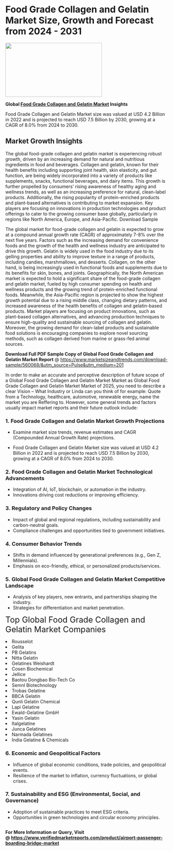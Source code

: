 <H1>Food Grade Collagen and Gelatin Market Size, Growth and Forecast from 2024 - 2031</H1><img class="aligncenter size-medium wp-image-584254" src="https://thirdeyenews.in/wp-content/uploads/2024/09/Global-Market-Research-300x168.jpeg" alt="" width="300" height="168" /><p><strong>Global&nbsp;<a href="https://www.marketsizeandtrends.com/download-sample/560068/&amp;utm_source=Pulse&amp;utm_medium=201">Food Grade Collagen and Gelatin Market</a> Insights</strong></p><p>Food Grade Collagen and Gelatin Market size was valued at USD 4.2 Billion in 2022 and is projected to reach USD 7.5 Billion by 2030, growing at a CAGR of 8.0% from 2024 to 2030.</p><p><h2>Market Growth Insights</h2> <p>The global food-grade collagen and gelatin market is experiencing robust growth, driven by an increasing demand for natural and nutritious ingredients in food and beverages. Collagen and gelatin, known for their health benefits including supporting joint health, skin elasticity, and gut function, are being widely incorporated into a variety of products like supplements, snacks, functional beverages, and dairy items. This growth is further propelled by consumers’ rising awareness of healthy aging and wellness trends, as well as an increasing preference for natural, clean-label products. Additionally, the rising popularity of protein-enriched products and plant-based alternatives is contributing to market expansion. Key players are focusing on innovations in production technologies and product offerings to cater to the growing consumer base globally, particularly in regions like North America, Europe, and Asia-Pacific. Download Sample </p> <p>The global market for food-grade collagen and gelatin is expected to grow at a compound annual growth rate (CAGR) of approximately 7-8% over the next five years. Factors such as the increasing demand for convenience foods and the growth of the health and wellness industry are anticipated to drive this growth. Gelatin is widely used in the food industry due to its gelling properties and ability to improve texture in a range of products, including candies, marshmallows, and desserts. Collagen, on the other hand, is being increasingly used in functional foods and supplements due to its benefits for skin, bones, and joints. Geographically, the North American market is expected to hold a significant share of the food-grade collagen and gelatin market, fueled by high consumer spending on health and wellness products and the growing trend of protein-enriched functional foods. Meanwhile, the Asia-Pacific region is projected to show the highest growth potential due to a rising middle class, changing dietary patterns, and increased awareness of the health benefits of collagen and gelatin-based products. Market players are focusing on product innovations, such as plant-based collagen alternatives, and advancing production techniques to ensure high-quality and sustainable sourcing of collagen and gelatin. Moreover, the growing demand for clean-label products and sustainable food solutions is encouraging companies to explore novel sourcing methods, such as collagen derived from marine or grass-fed animal sources. </p><p><span class=""><strong>Download Full PDF Sample Copy of Global Food Grade Collagen and Gelatin Market Report</strong> @ <a href="https://www.marketsizeandtrends.com/download-sample/560068/&amp;utm_source=Pulse&amp;utm_medium=201" target="_blank">https://www.marketsizeandtrends.com/download-sample/560068/&amp;utm_source=Pulse&amp;utm_medium=201</a></span></p><p>In order to make an accurate and perceptive description of future scope of a Global&nbsp;Food Grade Collagen and Gelatin Market Market as Global&nbsp;Food Grade Collagen and Gelatin Market Market of 2025, you need to describe a clear Vision &ndash; What Industry or Linda can you think of for example: Quote from a Technology, healthcare, automotive, renewable energy, name the market you are Reffering to. However, some general trends and factors usually impact market reports and their future outlook include:</p><h3>1.&nbsp;<strong>Food Grade Collagen and Gelatin Market Growth Projections</strong></h3><ul><li>Examine market size trends, revenue estimates and CAGR (Compounded Annual Growth Rate) projections.</li><li><p>Food Grade Collagen and Gelatin Market size was valued at USD 4.2 Billion in 2022 and is projected to reach USD 7.5 Billion by 2030, growing at a CAGR of 8.0% from 2024 to 2030.</p></li></ul><h3>2.&nbsp;<strong>Food Grade Collagen and Gelatin Market Technological Advancements</strong></h3><ul><li>Integration of AI, IoT, blockchain, or automation in the industry.</li><li>Innovations driving cost reductions or improving efficiency.</li></ul><h3>3.&nbsp;<strong>Regulatory and Policy Changes</strong></h3><ul><li>Impact of global and regional regulations, including sustainability and carbon-neutral goals.</li><li>Compliance challenges and opportunities tied to government initiatives.</li></ul><h3>4.&nbsp;<strong>Consumer Behavior Trends</strong></h3><ul><li>Shifts in demand influenced by generational preferences (e.g., Gen Z, Millennials).</li><li>Emphasis on eco-friendly, ethical, or personalized products/services.</li></ul><h3>5.&nbsp;<strong>Global Food Grade Collagen and Gelatin Market Competitive Landscape</strong></h3><ul><li>Analysis of key players, new entrants, and partnerships shaping the industry.</li><li>Strategies for differentiation and market penetration.</li></ul><p data-pm-slice="1 1 []"><span style="color: inherit; font-family: inherit; font-size: 25px;">Top Global Food Grade Collagen and Gelatin Market Companies</span></p><div class="" data-test-id=""><p><li>Rousselot</li><li> Gelita</li><li> PB Gelatins</li><li> Nitta Gelatin</li><li> Gelatines Weishardt</li><li> Cosen Biochemical</li><li> Jellice</li><li> Baotou Dongbao Bio-Tech Co</li><li> Semnl Biotechnology</li><li> Trobas Gelatine</li><li> BBCA Gelatin</li><li> Qunli Gelatin Chemical</li><li> Lapi Gelatine</li><li> Ewald-Gelatine GmbH</li><li> Yasin Gelatin</li><li> Italgelatine</li><li> Junca Gelatines</li><li> Narmada Gelatines</li><li> India Gelatine & Chemicals</li></p></div><h3>6.&nbsp;<strong>Economic and Geopolitical Factors</strong></h3><ul><li>Influence of global economic conditions, trade policies, and geopolitical events.</li><li>Resilience of the market to inflation, currency fluctuations, or global crises.</li></ul><h3>7.&nbsp;<strong>Sustainability and ESG (Environmental, Social, and Governance)</strong></h3><ul><li>Adoption of sustainable practices to meet ESG criteria.</li><li>Opportunities in green technologies and circular economy principles.</li></ul><h2><strong style="font-size: 14px;">For More Information or Query, Visit @&nbsp;</strong><a style="background-color: #ffffff; font-size: 14px;" href="https://www.marketsizeandtrends.com/report/food-grade-collagen-and-gelatin-market/" target="_blank">https://www.verifiedmarketreports.com/product/airport-passenger-boarding-bridge-market</a></h2>
